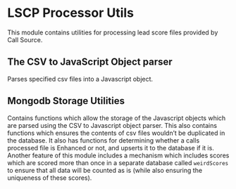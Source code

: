 # LSCP Processor Utils
This module contains utilities for processing lead score files provided by Call Source.
## The CSV to JavaScript Object parser
Parses specified csv files into a Javascript object.
## Mongodb Storage Utilities
Contains functions which allow the storage of the Javascript objects which are parsed using the CSV to Javascript object parser. This also contains functions which ensures the contents of csv files wouldn’t be duplicated in the database. It also has functions for determining whether a calls processed file is Enhanced or not, and upserts it to the database if it is. Another feature of this module includes a mechanism which includes scores which are scored more than once in a separate database called `weirdScores` to ensure that all data will be counted as is (while also ensuring the uniqueness of these scores).
